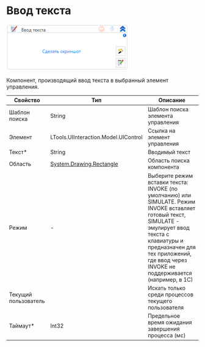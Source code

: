 # Ввод текста

![](<../../../.gitbook/assets/image (937).png>)

Компонент, производящий ввод текста в выбранный элемент управления.

| Свойство             | Тип                                  | Описание                                            |
| -------------------- | ------------------------------------ | --------------------------------------------------- |
| Шаблон поиска        | String                               | Шаблон поиска элемента управления                   |
| Элемент              | LTools.UIInteraction.Model.UIControl | Ссылка на элемент управления                        |
| Текст\*              | String                               | Вводимый текст                                      |
| Область              | [System.Drawing.Rectangle](https://learn.microsoft.com/ru-ru/dotnet/api/system.drawing.rectangle?view=net-6.0) | Область поиска компонента                           |
| Режим                | -                                    | Выберите режим вставки текста: INVOKE (по умолчанию) или SIMULATE. Режим INVOKE вставляет готовый текст, SIMULATE - эмулирует ввод текста с клавиатуры и предназначен для тех приложений, где ввод через INVOKE не поддерживается (например, в 1С) |
| Текущий пользователь |                                      | Искать только среди процессов текущего пользователя |
| Таймаут\*            | Int32                                | Предельное время ожидания завершения процесса (мс)  |
